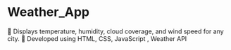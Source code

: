 # Weather_App
	Displays temperature, humidity, cloud coverage, and wind speed for any city.
	Developed using HTML, CSS,  JavaScript , Weather API 

